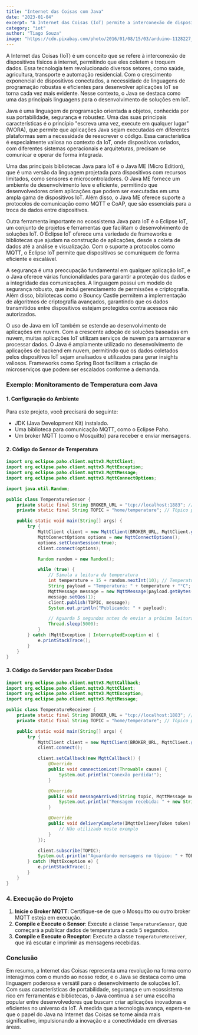```yaml
---
title: "Internet das Coisas com Java"
date: "2023-01-04"
excerpt: "A Internet das Coisas (IoT) permite a interconexão de dispositivos físicos à internet, possibilitando a coleta e troca de dados de forma eficiente e inovadora."
category: "iot"
author: "Tiago Souza"
image: "https://cdn.pixabay.com/photo/2016/01/08/15/03/arduino-1128227_1280.jpg"
---
```


A Internet das Coisas (IoT) é um conceito que se refere à interconexão de dispositivos físicos à internet, permitindo que eles coletem e troquem dados. Essa tecnologia tem revolucionado diversos setores, como saúde, agricultura, transporte e automação residencial. Com o crescimento exponencial de dispositivos conectados, a necessidade de linguagens de programação robustas e eficientes para desenvolver aplicações IoT se torna cada vez mais evidente. Nesse contexto, o Java se destaca como uma das principais linguagens para o desenvolvimento de soluções em IoT.

Java é uma linguagem de programação orientada a objetos, conhecida por sua portabilidade, segurança e robustez. Uma das suas principais características é o princípio "escreva uma vez, execute em qualquer lugar" (WORA), que permite que aplicações Java sejam executadas em diferentes plataformas sem a necessidade de reescrever o código. Essa característica é especialmente valiosa no contexto da IoT, onde dispositivos variados, com diferentes sistemas operacionais e arquiteturas, precisam se comunicar e operar de forma integrada.

Uma das principais bibliotecas Java para IoT é o Java ME (Micro Edition), que é uma versão da linguagem projetada para dispositivos com recursos limitados, como sensores e microcontroladores. O Java ME fornece um ambiente de desenvolvimento leve e eficiente, permitindo que desenvolvedores criem aplicações que podem ser executadas em uma ampla gama de dispositivos IoT. Além disso, o Java ME oferece suporte a protocolos de comunicação como MQTT e CoAP, que são essenciais para a troca de dados entre dispositivos.

Outra ferramenta importante no ecossistema Java para IoT é o Eclipse IoT, um conjunto de projetos e ferramentas que facilitam o desenvolvimento de soluções IoT. O Eclipse IoT oferece uma variedade de frameworks e bibliotecas que ajudam na construção de aplicações, desde a coleta de dados até a análise e visualização. Com o suporte a protocolos como MQTT, o Eclipse IoT permite que dispositivos se comuniquem de forma eficiente e escalável.

A segurança é uma preocupação fundamental em qualquer aplicação IoT, e o Java oferece várias funcionalidades para garantir a proteção dos dados e a integridade das comunicações. A linguagem possui um modelo de segurança robusto, que inclui gerenciamento de permissões e criptografia. Além disso, bibliotecas como o Bouncy Castle permitem a implementação de algoritmos de criptografia avançados, garantindo que os dados transmitidos entre dispositivos estejam protegidos contra acessos não autorizados.

O uso de Java em IoT também se estende ao desenvolvimento de aplicações em nuvem. Com a crescente adoção de soluções baseadas em nuvem, muitas aplicações IoT utilizam serviços de nuvem para armazenar e processar dados. O Java é amplamente utilizado no desenvolvimento de aplicações de backend em nuvem, permitindo que os dados coletados pelos dispositivos IoT sejam analisados e utilizados para gerar insights valiosos. Frameworks como Spring Boot facilitam a criação de microserviços que podem ser escalados conforme a demanda.

### Exemplo: Monitoramento de Temperatura com Java

#### 1. **Configuração do Ambiente**

Para este projeto, você precisará do seguinte:
- JDK (Java Development Kit) instalado.
- Uma biblioteca para comunicação MQTT, como o Eclipse Paho.
- Um broker MQTT (como o Mosquitto) para receber e enviar mensagens.

#### 2. **Código do Sensor de Temperatura**

```java
import org.eclipse.paho.client.mqttv3.MqttClient;
import org.eclipse.paho.client.mqttv3.MqttException;
import org.eclipse.paho.client.mqttv3.MqttMessage;
import org.eclipse.paho.client.mqttv3.MqttConnectOptions;

import java.util.Random;

public class TemperatureSensor {
    private static final String BROKER_URL = "tcp://localhost:1883"; // URL do broker MQTT
    private static final String TOPIC = "home/temperature"; // Tópico para publicar dados

    public static void main(String[] args) {
        try {
            MqttClient client = new MqttClient(BROKER_URL, MqttClient.generateClientId());
            MqttConnectOptions options = new MqttConnectOptions();
            options.setCleanSession(true);
            client.connect(options);

            Random random = new Random();

            while (true) {
                // Simula a leitura da temperatura
                int temperature = 15 + random.nextInt(10); // Temperatura entre 15 e 25 graus
                String payload = "Temperatura: " + temperature + "°C";
                MqttMessage message = new MqttMessage(payload.getBytes());
                message.setQos(1);
                client.publish(TOPIC, message);
                System.out.println("Publicando: " + payload);

                // Aguarda 5 segundos antes de enviar a próxima leitura
                Thread.sleep(5000);
            }
        } catch (MqttException | InterruptedException e) {
            e.printStackTrace();
        }
    }
}
```

#### 3. **Código do Servidor para Receber Dados**

```java
import org.eclipse.paho.client.mqttv3.MqttCallback;
import org.eclipse.paho.client.mqttv3.MqttClient;
import org.eclipse.paho.client.mqttv3.MqttException;
import org.eclipse.paho.client.mqttv3.MqttMessage;

public class TemperatureReceiver {
    private static final String BROKER_URL = "tcp://localhost:1883"; // URL do broker MQTT
    private static final String TOPIC = "home/temperature"; // Tópico para subscrever

    public static void main(String[] args) {
        try {
            MqttClient client = new MqttClient(BROKER_URL, MqttClient.generateClientId());
            client.connect();

            client.setCallback(new MqttCallback() {
                @Override
                public void connectionLost(Throwable cause) {
                    System.out.println("Conexão perdida!");
                }

                @Override
                public void messageArrived(String topic, MqttMessage message) {
                    System.out.println("Mensagem recebida: " + new String(message.getPayload()));
                }

                @Override
                public void deliveryComplete(IMqttDeliveryToken token) {
                    // Não utilizado neste exemplo
                }
            });

            client.subscribe(TOPIC);
            System.out.println("Aguardando mensagens no tópico: " + TOPIC);
        } catch (MqttException e) {
            e.printStackTrace();
        }
    }
}
```

### 4. **Execução do Projeto**

1. **Inicie o Broker MQTT**: Certifique-se de que o Mosquitto ou outro broker MQTT esteja em execução.
2. **Compile e Execute o Sensor**: Execute a classe `TemperatureSensor`, que começará a publicar dados de temperatura a cada 5 segundos.
3. **Compile e Execute o Receptor**: Execute a classe `TemperatureReceiver`, que irá escutar e imprimir as mensagens recebidas.

### Conclusão

Em resumo, a Internet das Coisas representa uma revolução na forma como interagimos com o mundo ao nosso redor, e o Java se destaca como uma linguagem poderosa e versátil para o desenvolvimento de soluções IoT. Com suas características de portabilidade, segurança e um ecossistema rico em ferramentas e bibliotecas, o Java continua a ser uma escolha popular entre desenvolvedores que buscam criar aplicações inovadoras e eficientes no universo da IoT. À medida que a tecnologia avança, espera-se que o papel do Java na Internet das Coisas se torne ainda mais significativo, impulsionando a inovação e a conectividade em diversas áreas.